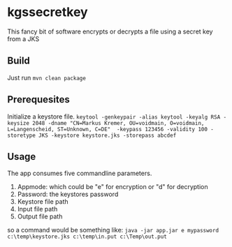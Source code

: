 # kgssecretkey

This fancy bit of software encrypts or decrypts a file using a secret key from a JKS

## Build

Just run `mvn clean package`

## Prerequesites

Initialize a keystore file.
`keytool -genkeypair -alias keytool -keyalg RSA -keysize 2048 -dname "CN=Markus Kremer, OU=voidmain, O=voidmain, L=Langenscheid, ST=Unknown, C=DE"  -keypass 123456 -validity 100 -storetype JKS -keystore keystore.jks -storepass abcdef`

## Usage

The app consumes five commandline parameters.

1. Appmode: which could be "e" for encryption or "d" for decryption
2. Password: the keystores password
3. Keystore file path
4. Input file path
5. Output file path

so a command would be something
like: `java -jar app.jar e mypassword c:\temp\keystore.jks c:\temp\in.put c:\Temp\out.put`

